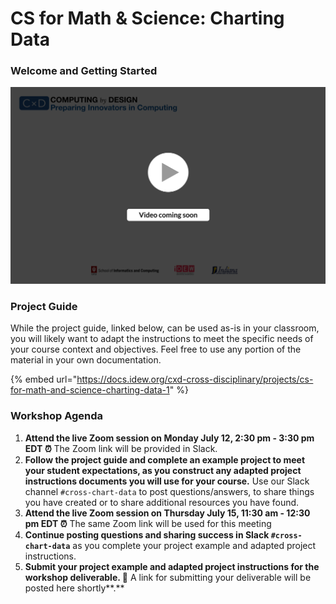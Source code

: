 # CS for Math & Science: Charting Data

### **Welcome and Getting Started**

![](../.gitbook/assets/vidcoming.png)

### **Project Guide**

While the project guide, linked below, can be used as-is in your classroom, you will likely want to adapt the instructions to meet the specific needs of your course context and objectives. Feel free to use any portion of the material in your own documentation.

{% embed url="https://docs.idew.org/cxd-cross-disciplinary/projects/cs-for-math-and-science-charting-data-1" %}

### Workshop Agenda

1. **Attend the live Zoom session on Monday July 12, 2:30 pm - 3:30 pm** **EDT ⏰** The Zoom link will be provided in Slack.
2. **Follow the project guide and complete an example project to meet your student expectations, as you construct any adapted project instructions documents you will use for your course.** Use our Slack channel `#cross-chart-data` to post questions/answers, to share things you have created or to share additional resources you have found.
3. **Attend the live Zoom session on Thursday July 15, 11:30 am - 12:30 pm EDT ⏰** The same Zoom link will be used for this meeting
4. **Continue posting questions and sharing success in Slack `#cross-chart-data`** as you complete your project example and adapted project instructions.
5. **Submit your project example and adapted project instructions for the workshop deliverable. 🎉** A link for submitting your deliverable will be posted here shortly**.** 

